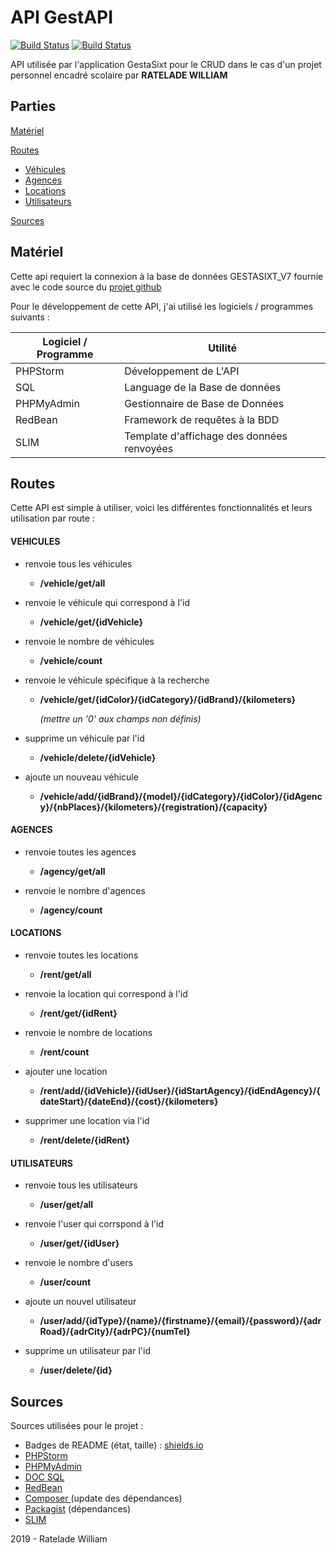 # API GestAPI 

[![Build Status](https://img.shields.io/badge/Etat-Fonctionnel-brightgreen.svg?style=flat)](https://github.com/jeulis/gestapi) [![Build Status](https://img.shields.io/badge/Taille-39,2Ko-blue.svg )](https://github.com/jeulis/gestapi/)

API utilisée par l'application GestaSixt pour le CRUD dans le cas d'un projet personnel encadré scolaire par **RATELADE WILLIAM**

## Parties 

[Matériel](#Matériel)

[Routes](#Routes)

- [Véhicules](#VEHICULES)
- [Agences](#AGENCES)
- [Locations](#LOCATIONS)
- [Utilisateurs](#UTILISATEURS)

[Sources ](#Sources)





## Matériel
Cette api requiert la connexion à la base de données GESTASIXT_V7 fournie avec le code source du [projet github](<https://github.com/jeulis/gestapi>)

Pour le développement de cette API, j'ai utilisé les logiciels / programmes suivants :



| Logiciel / Programme | Utilité                                    |
| -------------------- | ------------------------------------------ |
| PHPStorm             | Développement de L'API                     |
| SQL                  | Language de la Base de données             |
| PHPMyAdmin           | Gestionnaire de Base de Données            |
| RedBean              | Framework de requêtes à la BDD             |
| SLIM                 | Template d'affichage des données renvoyées |




## Routes



Cette API est simple à utiliser, voici les différentes fonctionnalités et leurs utilisation par route :



#### VEHICULES

- renvoie tous les véhicules
  - **/vehicle/get/all**



- renvoie le véhicule qui correspond à l'id
  - **/vehicle/get/{idVehicle}**



- renvoie le nombre de véhicules
  - **/vehicle/count**



- renvoie le véhicule spécifique à la recherche

  - **/vehicle/get/{idColor}/{idCategory}/{idBrand}/{kilometers}**

    *(mettre un '0' aux champs non définis)*

    

- supprime un véhicule par l'id
  - **/vehicle/delete/{idVehicle}**



- ajoute un nouveau véhicule
  - **/vehicle/add/{idBrand}/{model}/{idCategory}/{idColor}/{idAgency}/{nbPlaces}/{kilometers}/{registration}/{capacity}**





#### AGENCES



- renvoie toutes les agences
  - **/agency/get/all**



- renvoie le nombre d'agences
  - **/agency/count**





#### LOCATIONS



- renvoie toutes les locations
  - **/rent/get/all**



- renvoie la location qui correspond à l'id
  - **/rent/get/{idRent}**



- renvoie le nombre de locations
  - **/rent/count**



- ajouter une location
  - **/rent/add/{idVehicle}/{idUser}/{idStartAgency}/{idEndAgency}/{dateStart}/{dateEnd}/{cost}/{kilometers}**



- supprimer une location via l'id
  - **/rent/delete/{idRent}**





#### UTILISATEURS



- renvoie tous les utilisateurs
  - **/user/get/all**



- renvoie l'user qui corrspond à l'id
  - **/user/get/{idUser}**



- renvoie le nombre d'users
  - **/user/count**



- ajoute un nouvel utilisateur
  - **/user/add/{idType}/{name}/{firstname}/{email}/{password}/{adrRoad}/{adrCity}/{adrPC}/{numTel}**



- supprime un utilisateur par l'id
  - **/user/delete/{id}**



## Sources

Sources utilisées pour le projet :

- Badges de README (état, taille) : [shields.io](<https://shields.io/>)
- [PHPStorm ](<https://www.jetbrains.com/phpstorm/>)
- [PHPMyAdmin](<https://www.phpmyadmin.net/>)
- [DOC SQL](<https://sql.sh/>)
- [RedBean](<https://redbeanphp.com/index.php>)
- [Composer ](<https://getcomposer.org/>) (update des dépendances)
- [Packagist](<https://packagist.org/>) (dépendances)
- [SLIM](<https://packagist.org/packages/slim/slim>)



2019 - Ratelade William
